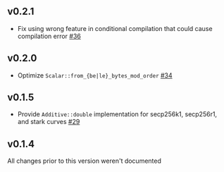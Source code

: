 ## v0.2.1
* Fix using wrong feature in conditional compilation that could cause compilation error [#36]

[#36]: https://github.com/LFDT-Lockness/generic-ec/pull/36

## v0.2.0
* Optimize `Scalar::from_{be|le}_bytes_mod_order` [#34]

[#34]: https://github.com/LFDT-Lockness/generic-ec/pull/34

## v0.1.5
* Provide `Additive::double` implementation for secp256k1, secp256r1, and stark curves [#29]

[#29]: https://github.com/LFDT-Lockness/generic-ec/pull/29

## v0.1.4

All changes prior to this version weren't documented
